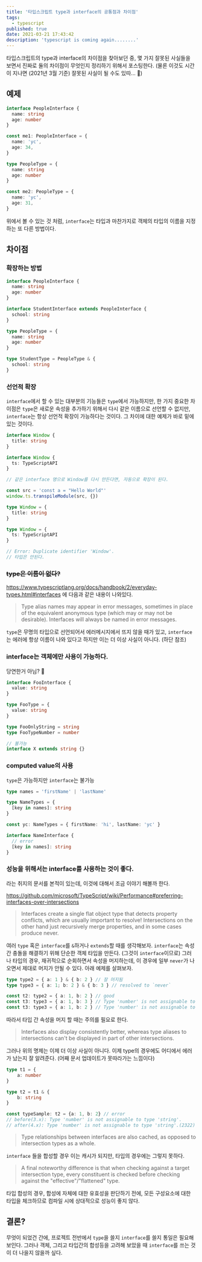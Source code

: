 ```yaml
---
title: '타입스크립트 type과 interface의 공통점과 차이점'
tags:
  - typescript
published: true
date: 2021-03-21 17:43:42
description: 'typescript is coming again........'
---
```


타입스크립트의 type과 interface의 차이점을 찾아보던 중, 몇 가지 잘못된 사실들을 보면서 진짜로 둘의 차이점이 무엇인지 정리하기 위해서 포스팅한다. (물론 이것도 시간이 지나면 (2021년 3월 기준) 잘못된 사실이 될 수도 있따... 🤪)

## 예제

```typescript
interface PeopleInterface {
  name: string
  age: number
}

const me1: PeopleInterface = {
  name: 'yc',
  age: 34,
}

type PeopleType = {
  name: string
  age: number
}

const me2: PeopleType = {
  name: 'yc',
  age: 31,
}
```

위에서 볼 수 있는 것 처럼, `interface`는 타입과 마찬가지로 객체의 타입의 이름을 지정하는 또 다른 방법이다.

## 차이점

### 확장하는 방법

```typescript
interface PeopleInterface {
  name: string
  age: number
}

interface StudentInterface extends PeopleInterface {
  school: string
}
```

```typescript
type PeopleType = {
  name: string
  age: number
}

type StudentType = PeopleType & {
  school: string
}
```

### 선언적 확장

`interface`에서 할 수 있는 대부분의 기능들은 `type`에서 가능하지만, 한 가지 중요한 차이점은 `type`은 새로운 속성을 추가하기 위해서 다시 같은 이름으로 선언할 수 없지만, `interface`는 항상 선언적 확장이 가능하다는 것이다. 그 차이에 대한 예제가 바로 밑에 있는 것이다.

```typescript
interface Window {
  title: string
}

interface Window {
  ts: TypeScriptAPI
}

// 같은 interface 명으로 Window를 다시 만든다면, 자동으로 확장이 된다.

const src = 'const a = "Hello World"'
window.ts.transpileModule(src, {})
```

```typescript
type Window = {
  title: string
}

type Window = {
  ts: TypeScriptAPI
}

// Error: Duplicate identifier 'Window'.
// 타입은 안된다.
```

### ~~type은 이름이 없다?~~

https://www.typescriptlang.org/docs/handbook/2/everyday-types.html#interfaces 에 다음과 같은 내용이 나와있다.

> Type alias names may appear in error messages, sometimes in place of the equivalent anonymous type (which may or may not be desirable). Interfaces will always be named in error messages.

`type`은 무명의 타입으로 선언되어서 에러메시지에서 뜨지 않을 때가 있고, `interface`는 에러에 항상 이름이 나와 있다고 하지만 이는 더 이상 사실이 아니다. (하단 참조)

### interface는 객체에만 사용이 가능하다.

당연한거 아님? 🤔

```typescript
interface FooInterface {
  value: string
}

type FooType = {
  value: string
}

type FooOnlyString = string
type FooTypeNumber = number

// 불가능
interface X extends string {}
```

### computed value의 사용

`type`은 가능하지만 `interface`는 불가능

```typescript
type names = 'firstName' | 'lastName'

type NameTypes = {
  [key in names]: string
}

const yc: NameTypes = { firstName: 'hi', lastName: 'yc' }

interface NameInterface {
  // error
  [key in names]: string
}
```

### 성능을 위해서는 interface를 사용하는 것이 좋다.

라는 취지의 문서를 본적이 있는데, 이것에 대해서 조금 이야기 해볼까 한다.

https://github.com/microsoft/TypeScript/wiki/Performance#preferring-interfaces-over-intersections


> Interfaces create a single flat object type that detects property conflicts, which are usually important to resolve! Intersections on the other hand just recursively merge properties, and in some cases produce never. 

여러 `type` 혹은 `interface`를 `&`하거나 `extends`할 때를 생각해보자. `interface`는 속성간 충돌을 해결하기 위해 단순한 객체 타입을 만든다. (그것이 `interface`이므로) 그러나 타입의 경우, 재귀적으로 순회하면서 속성을 머지하는데, 이 경우에 일부 `never`가 나오면서 제대로 머지가 안될 수 있다. 아래 예제를 살펴보자.

```typescript
type type2 = { a: 1 } & { b: 2 } // 잘 머지됨
type type3 = { a: 1; b: 2 } & { b: 3 } // resolved to `never`

const t2: type2 = { a: 1, b: 2 } // good
const t3: type3 = { a: 1, b: 3 } // Type 'number' is not assignable to type 'never'.(2322)
const t3: type3 = { a: 1, b: 2 } // Type 'number' is not assignable to type 'never'.(2322)
```

따라서 타입 간 속성을 머지 할 때는 주의를 필요로 한다.

> Interfaces also display consistently better, whereas type aliases to intersections can't be displayed in part of other intersections. 

그러나 위의 명제는 이제 더 이상 사실이 아니다. 이제 type의 경우에도 어디에서 에러가 났는지 잘 알려준다. (어째 문서 업데이트가 못따라가는 느낌이다)

```typescript
type t1 = {
    a: number
}

type t2 = t1 & {
    b: string
}

const typeSample: t2 = {a: 1, b: 2} // error
// before(3.x): Type 'number' is not assignable to type 'string'.
// after(4.x): Type 'number' is not assignable to type 'string'.(2322) input.tsx(14, 5): The expected type comes from property 'b' which is declared here on type 't2'
```

> Type relationships between interfaces are also cached, as opposed to intersection types as a whole. 

`interface` 들을 합성할 경우 이는 캐시가 되지만, 타입의 경우에는 그렇지 못하다.

> A final noteworthy difference is that when checking against a target intersection type, every constituent is checked before checking against the "effective"/"flattened" type.

타입 합성의 경우, 합성에 자체에 대한 유효성을 판단하기 전에, 모든 구성요소에 대한 타입을 체크하므로 컴파일 시에 상대적으로 성능이 좋지 않다.

## 결론?

무엇이 되었건 간에, 프로젝트 전반에서 `type`을 쓸지 `interface`를 쓸지 통일은 필요해보인다. 그러나 객체, 그리고 타입간의 합성등을 고려해 보았을 때 `interface`를 쓰는 것이 더 나을지 않을까 싶다. 

